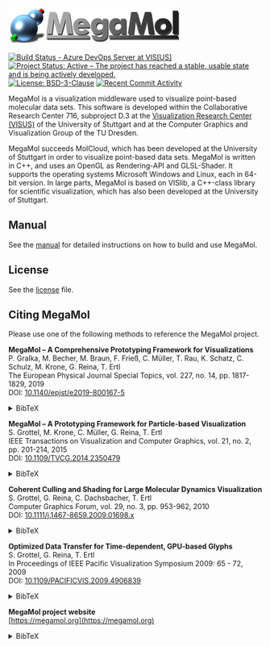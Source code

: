 
![](docs/images/logo.png)

[![Build Status - Azure DevOps Server at VIS[US]][build-button]][build-link]
[![Project Status: Active – The project has reached a stable, usable state and is being actively developed.][project-button]][project-link]
[![License: BSD-3-Clause][license-button]][license-link]
[![Recent Commit Activity][commit-button]][commit-link]

[build-button]: https://img.shields.io/github/checks-status/UniStuttgart-VISUS/megamol/master?label=Azure%20Pipelines&logo=Azure%20Pipelines
[build-link]: https://tfs.visus.uni-stuttgart.de/tfs/VIS(US)/MegaMol/_build/latest?definitionId=32&branchName=master
[project-button]: https://www.repostatus.org/badges/latest/active.svg
[project-link]: https://www.repostatus.org/#active
[license-button]: https://img.shields.io/github/license/UniStuttgart-VISUS/megamol
[license-link]: LICENSE
[commit-button]: https://img.shields.io/github/commit-activity/m/UniStuttgart-VISUS/megamol
[commit-link]: https://github.com/UniStuttgart-VISUS/megamol/commits/master

MegaMol is a visualization middleware used to visualize point-based molecular data sets.
This software is developed within the Collaborative Research Center 716, subproject D.3 at the [Visualization Research Center (VISUS)](https://www.visus.uni-stuttgart.de/en) of the University of Stuttgart and at the Computer Graphics and Visualization Group of the TU Dresden.

MegaMol succeeds MolCloud, which has been developed at the University of Stuttgart in order to visualize point-based data sets.
MegaMol is written in C++, and uses an OpenGL as Rendering-API and GLSL-Shader.
It supports the operating systems Microsoft Windows and Linux, each in 64-bit version.
In large parts, MegaMol is based on VISlib, a C++-class library for scientific visualization, which has also been developed at the University of Stuttgart.

## Manual

See the [manual](docs/manual.md) for detailed instructions on how to build and use MegaMol.

## License

See the [license](LICENSE) file.

## Citing MegaMol

Please use one of the following methods to reference the MegaMol project.

**MegaMol – A Comprehensive Prototyping Framework for Visualizations**  
P. Gralka, M. Becher, M. Braun, F. Frieß, C. Müller, T. Rau, K. Schatz, C. Schulz, M. Krone, G. Reina, T. Ertl  
The European Physical Journal Special Topics, vol. 227, no. 14, pp. 1817-1829, 2019  
DOI: [10.1140/epjst/e2019-800167-5](https://doi.org/10.1140/epjst/e2019-800167-5)
<details>
  <summary>BibTeX</summary>

  ```bibtex
  @Article{Gralka2019MegaMol,
    author    = {Patrick Gralka and Michael Becher and Matthias Braun and Florian Frie{\ss} and Christoph M{\"u}ller and Tobias Rau and Karsten Schatz and Christoph Schulz and Michael Krone and Guido Reina and Thomas Ertl},
    journal   = {The European Physical Journal Special Topics},
    title     = {{MegaMol} {\textendash} a comprehensive prototyping framework for visualizations},
    year      = {2019},
    month     = {mar},
    number    = {14},
    pages     = {1817--1829},
    volume    = {227},
    issn      = {1951-6401},
    doi       = {10.1140/epjst/e2019-800167-5},
    publisher = {Springer Science and Business Media {LLC}},
  }
  ```
</details>

**MegaMol – A Prototyping Framework for Particle-based Visualization**  
S. Grottel, M. Krone, C. Müller, G. Reina, T. Ertl  
IEEE Transactions on Visualization and Computer Graphics, vol. 21, no. 2, pp. 201-214, 2015  
DOI: [10.1109/TVCG.2014.2350479](https://doi.org/10.1109/TVCG.2014.2350479)
<details>
  <summary>BibTeX</summary>

  ```bibtex
  @Article{Grottel2015MegaMol,
    author    = {Sebastian Grottel and Michael Krone and Christoph M{\"u}ller and Guido Reina and Thomas Ertl},
    journal   = {{IEEE} Transactions on Visualization and Computer Graphics},
    title     = {{MegaMol}{\textemdash}A Prototyping Framework for Particle-Based Visualization},
    year      = {2015},
    month     = {feb},
    number    = {2},
    pages     = {201--214},
    volume    = {21},
    issn      = {1077-2626}
    doi       = {10.1109/tvcg.2014.2350479},
    publisher = {Institute of Electrical and Electronics Engineers ({IEEE})},
  }
  ```
</details>

**Coherent Culling and Shading for Large Molecular Dynamics Visualization**  
S. Grottel, G. Reina, C. Dachsbacher, T. Ertl  
Computer Graphics Forum, vol. 29, no. 3, pp. 953-962, 2010  
DOI: [10.1111/j.1467-8659.2009.01698.x](https://doi.org/10.1111/j.1467-8659.2009.01698.x)
<details>
  <summary>BibTeX</summary>

  ```bibtex
  @Article{Grottel2010MegaMol,
    author    = {Sebastian Grottel and Guido Reina and Carsten Dachsbacher and Thomas Ertl},
    journal   = {Computer Graphics Forum},
    title     = {Coherent Culling and Shading for Large Molecular Dynamics Visualization},
    year      = {2010},
    month     = {aug},
    number    = {3},
    pages     = {953--962},
    volume    = {29},
    doi       = {10.1111/j.1467-8659.2009.01698.x},
    publisher = {Wiley},
  }
  ```
</details>

**Optimized Data Transfer for Time-dependent, GPU-based Glyphs**  
S. Grottel, G. Reina, T. Ertl  
In Proceedings of IEEE Pacific Visualization Symposium 2009: 65 - 72, 2009  
DOI: [10.1109/PACIFICVIS.2009.4906839](https://doi.org/10.1109/PACIFICVIS.2009.4906839)
<details>
  <summary>BibTeX</summary>

  ```bibtex
  @InProceedings{Grottel2009MegaMol,
    author    = {S. Grottel and G. Reina and T. Ertl},
    booktitle = {2009 {IEEE} Pacific Visualization Symposium},
    title     = {Optimized data transfer for time-dependent, {GPU}-based glyphs},
    year      = {2009},
    month     = {apr},
    pages     = {65--72},
    doi       = {10.1109/pacificvis.2009.4906839},
  }
  ```
</details>

**MegaMol project website**  
[https://megamol.org](https://megamol.org)
<details>
  <summary>BibTeX</summary>

  ```bibtex
  @Misc{MegaMolWebsite,
    title        = {{MegaMol project website}},
    howpublished = {\url{https://megamol.org}},
  }
  ```
</details>
